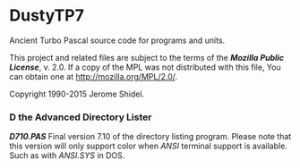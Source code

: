 # DustyTP7
Ancient Turbo Pascal source code for programs and units.

This project and related files are subject to the terms of the **_Mozilla Public License_**, 
v. 2.0. If a copy of the MPL was not distributed with this file, You can obtain one at 
http://mozilla.org/MPL/2.0/.

Copyright 1990-2015 Jerome Shidel.

### D the Advanced Directory Lister

**_D710.PAS_** Final version 7.10 of the directory listing program. Please note that this version 
will only support color when *ANSI* terminal support is available. Such as with *ANSI.SYS* in DOS.
